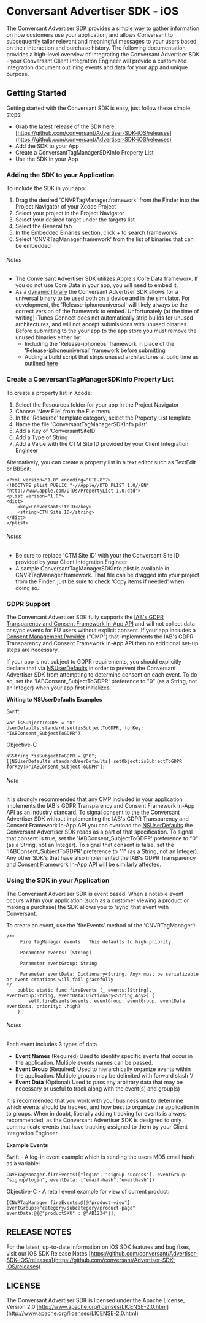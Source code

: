 Conversant Advertiser SDK - iOS
==================

The Conversant Advertiser SDK provides a simple way to gather information on how customers use your application, and allows Conversant to subsequently tailor relevant and meaningful messages to your users based on their interaction and purchase history. The following documentation provides a high-level overview of integrating the Conversant Advertiser SDK - your Conversant Client Integration Engineer will provide a customized integration document outlining events and data for your app and unique purpose.

## Getting Started

Getting started with the Conversant SDK is easy, just follow these simple steps:
* Grab the latest release of the SDK here:  [https://github.com/conversant/Advertiser-SDK-iOS/releases](https://github.com/conversant/Advertiser-SDK-iOS/releases)
* Add the SDK to your App
* Create a ConversantTagManagerSDKInfo Property List
* Use the SDK in your App

### Adding the SDK to your Application

To include the SDK in your app:
  
  1. Drag the desired 'CNVRTagManager.framework' from the Finder into the Project Navigator of your Xcode Project
  2. Select your project in the Project Navigator
  3. Select your desired target under the targets list
  4. Select the General tab
  5. In the Embedded Binaries section, click + to search frameworks
  6. Select 'CNVRTagManager.framework' from the list of binaries that can be embedded

###### Notes
* The Conversant Advertiser SDK utilizes Apple's Core Data framework. If you do not use Core Data in your app, you will need to embed it.
* As a [dynamic library](https://developer.apple.com/library/content/documentation/DeveloperTools/Conceptual/DynamicLibraries/100-Articles/OverviewOfDynamicLibraries.html) the Conversant Advertiser SDK allows for a universal binary to be used both on a device and in the simulator. For development, the 'Release-iphoneuniversal' will likely always be the correct version of the framework to embed. Unfortunately (at the time of writing) iTunes Connect does not automatically strip builds for unused architectures, and will not accept submissions with unused binaries. Before submitting to the your app to the app store you must remove the unused binaries either by:
  * Including the 'Release-iphoneos' framework in place of the 'Release-iphoneuniversal' framework before submitting
  * Adding a build script that strips unused architectures at build time as outlined [here](http://ikennd.ac/blog/2015/02/stripping-unwanted-architectures-from-dynamic-libraries-in-xcode/)

### Create a ConversantTagManagerSDKInfo Property List

To create a property list in Xcode:

  1. Select the Resources folder for your app in the Project Navigator
  2. Choose 'New File' from the File menu
  3. In the 'Resource' template category, select the Property List template
  4. Name the file 'ConversantTagManagerSDKInfo.plist'
  5. Add a Key of 'ConversantSiteID'
  6. Add a Type of String
  7. Add a Value with the CTM Site ID provided by your Client Integration Engineer

Alternatively, you can create a property list in a text editor such as TextEdit or BBEdit:

```
<?xml version="1.0" encoding="UTF-8"?>
<!DOCTYPE plist PUBLIC "-//Apple//DTD PLIST 1.0//EN" "http://www.apple.com/DTDs/PropertyList-1.0.dtd">
<plist version="1.0">
<dict>
    <key>ConversantSiteID</key>
    <string>CTM Site ID</string>
</dict>
</plist>
```

###### Notes
* Be sure to replace 'CTM Site ID' with your the Conversant Site ID provided by your Client Integration Engineer
* A sample ConversantTagManagerSDKInfo.plist is available in CNVRTagManager.framework. That file can be dragged into your project from the Finder, just be sure to check 'Copy items if needed' when doing so. 

### GDPR Support

The Conversant Advertiser SDK fully supports the [IAB's GDPR Transparency and Consent Framework In-App API](https://github.com/InteractiveAdvertisingBureau/GDPR-Transparency-and-Consent-Framework/blob/master/Mobile%20In-App%20Consent%20APIs%20v1.0%20Final.md) and will not collect data or sync events for EU users without explicit consent. If your app includes a [Consent Management Provider](https://github.com/InteractiveAdvertisingBureau/GDPR-Transparency-and-Consent-Framework/blob/master/v1.1%20Implementation%20Guidelines.md#publisher) ("CMP") that implemnents the IAB's GDPR Transparency and Consent Framework In-App API then no additional set-up steps are necessary.

If your app is not subject to GDPR requirements, you should explicitly declare that via [NSUserDefaults](https://developer.apple.com/documentation/foundation/nsuserdefaults) in order to prevent the Conversant Advertiser SDK from attempting to determine consent on each event. To do so, set the 'IABConsent_SubjectToGDPR' preference to "0" (as a String, not an Integer) when your app first initializes.

**Writing to NSUserDefaults Examples**

Swift
```
var isSubjectToGDPR = "0"
UserDefaults.standard.set(isSubjectToGDPR, forKey: "IABConsent_SubjectToGDPR")
```

Objective-C
```
NSString *isSubjectToGDPR = @"0";
[[NSUserDefaults standardUserDefaults] setObject:isSubjectToGDPR forKey:@"IABConsent_SubjectToGDPR"];
```

###### Note
It is strongly recommended that any CMP included in your application implements the IAB's GDPR Transparency and Consent Framework In-App API as an industry standard. To signal consent to the the Conversant Advertiser SDK without implementing the IAB's GDPR Transparency and Consent Framework In-App API you can overload the [NSUserDefaults](https://developer.apple.com/documentation/foundation/nsuserdefaults) the Conversant Advertiser SDK reads as a part of that specification. To signal that consent is true, set the 'IABConsent_SubjectToGDPR' preference to "0" (as a String, not an Integer). To signal that consent is false, set the 'IABConsent_SubjectToGDPR' preference to "1" (as a String, not an Integer). Any other SDK's that have also implemented the  IAB's GDPR Transparency and Consent Framework In-App API will be similarly affected.


### Using the SDK in your Application

The Conversant Advertiser SDK is event based. When a notable event occurs within your application (such as a customer viewing a product or making a purchase) the SDK allows you to 'sync' that event with Conversant.

To create an event, use the 'fireEvents' method of the 'CNVRTagManager':
```
/**
     Fire TagManager events.  This defaults to high priority.
     
     Parameter events: [String]
     
     Parameter eventGroup: String
     
     Parameter eventData: Dictionary<String, Any> must be serializable or event creations will fail gracefully
*/
    public static func fireEvents (_ events:[String], eventGroup:String, eventData:Dictionary<String,Any>) {
        self.fireEvents(events, eventGroup: eventGroup, eventData: eventData, priority: .high)
    }

```

###### Notes
Each event includes 3 types of data
* **Event Names** (Required) Used to identify specific events that occur in the application. Multiple events names can be passed.
* **Event Group** (Required) Used to hierarchically organize events within the application. Multiple groups may be delimited with forward slash '/'
* **Event Data** (Optional) Used to pass any arbitrary data that may be necessary or useful to track along with the event(s) and group(s)

It is recommended that you work with your business unit to determine which events should be tracked, and how best to organize the application in to groups. When in doubt, liberally adding tracking for events is always recommended, as the Conversant Advertiser SDK is designed to only communicate events that have tracking assigned to them by your Client Integration Engineer.


**Example Events**

Swift - A log-in event example which is sending the users MD5 email hash as a variable:
```
CNVRTagManager.fireEvents(["login", "signup-success"], eventGroup: "signup/login", eventData: ["email-hash":"emailhash"])
```

Objective-C - A retail event example for view of current product:
```
[CNVRTagManager fireEvents:@[@"product-view"] eventGroup:@"category/subcategory/product-page" eventData:@{@"productSKU" : @"AB1234"}];
```


## RELEASE NOTES

For the latest, up-to-date information on iOS SDK features and bug fixes, visit our iOS SDK Release Notes [https://github.com/conversant/Advertiser-SDK-iOS/releases](https://github.com/conversant/Advertiser-SDK-iOS/releases)

## LICENSE

The Conversant Advertiser SDK is licensed under the Apache License, Version 2.0 [http://www.apache.org/licenses/LICENSE-2.0.html](http://www.apache.org/licenses/LICENSE-2.0.html)
